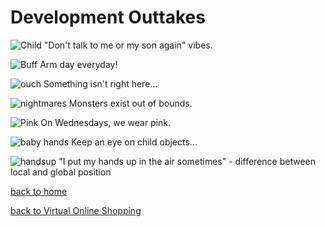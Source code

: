 # Development Outtakes


![Child](child.PNG)
"Don't talk to me or my son again" vibes.


![Buff](broken.PNG)
Arm day everyday!


![ouch](shoulderWhat.PNG)
Something isn't right here...


![nightmares](scary.PNG)
Monsters exist out of bounds.


![Pink](brokenMesh.PNG)
On Wednesdays, we wear pink. 


![baby hands](helpme.PNG)
Keep an eye on child objects... 

![handsup](handsup.PNG)
"I put my hands up in the air sometimes" - difference between 
local and global position


[back to home](./index)

[back to Virtual Online Shopping](./vosBlog)